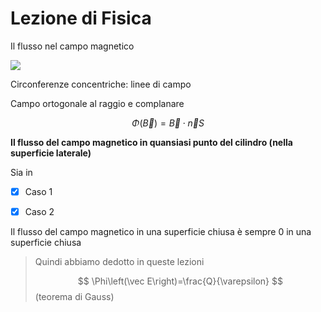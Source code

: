 # Lezione di Fisica


Il flusso nel campo magnetico

![](https://i.imgur.com/jCGaSL3.jpg)

Circonferenze concentriche: linee di campo


Campo ortogonale al raggio e complanare


$$
\Phi\left(\vec B\right)=\vec B \cdot \vec n S
$$


**Il flusso del campo magnetico in quansiasi punto del cilindro (nella superficie laterale)**

Sia in 

 - [x] Caso 1
 - [x] Caso 2


Il flusso del campo magnetico in una superficie chiusa è sempre 0 in una superficie chiusa



> Quindi abbiamo dedotto in queste lezioni
> 
> $$
> \Phi\left(\vec E\right)=\frac{Q}{\varepsilon}
> $$ (teorema di Gauss)
<!--stackedit_data:
eyJoaXN0b3J5IjpbNzgxMTg5MjA2LC03Nzg2Mzk0NzVdfQ==
-->